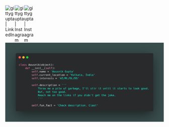 #
[<img align="left" alt="gittygupta | LinkedIn" width="30px" src="https://cdn.jsdelivr.net/npm/simple-icons@v3/icons/linkedin.svg" />][linkedin]
[<img align="left" alt="gittygupta | Instagram" width="30px" src="https://cdn.jsdelivr.net/npm/simple-icons@v3/icons/instagram.svg" />][instagram]
[<img align="left" alt="gittygupta | Instagram" width="30px" src="https://cdn.jsdelivr.net/npm/simple-icons@v3/icons/gmail.svg" />][gmail]

<br />
<br />

![description](https://github.com/gittygupta/gittygupta/blob/main/des.jpg)

<!---
```python
- 🔭 I’m currently working on ...
- 🌱 I’m currently learning ...
- 👯 I’m looking to collaborate on ...
- 🤔 I’m looking for help with ...
- 💬 Ask me about ...
- 📫 How to reach me: ...
- 😄 Pronouns: ...
- ⚡ Fun fact: ...
```
[![Aousnik's github stats](https://github-readme-stats.vercel.app/api?username=gittygupta&count_private=true&show_icons=true&theme=dracula&hide=stars,contribs)](https://github.com/anuraghazra/github-readme-stats)
-->

[linkedin]: https://linkedin.com/in/aousnik
[instagram]: https://instagr.am/_ag.py
[gmail]: mailto:guptaaousnik@gmail.com
